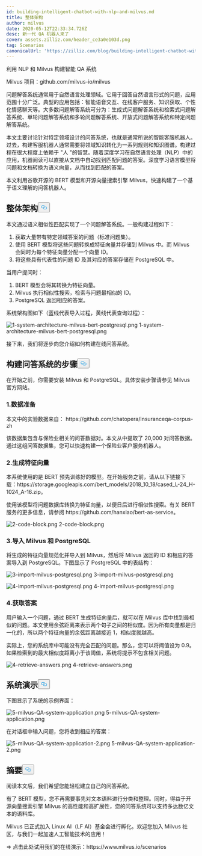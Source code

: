```yaml
---
id: building-intelligent-chatbot-with-nlp-and-milvus.md
title: 整体架构
author: milvus
date: 2020-05-12T22:33:34.726Z
desc: 新一代 QA 机器人来了
cover: assets.zilliz.com/header_ce3a0e103d.png
tag: Scenarios
canonicalUrl: 'https://zilliz.com/blog/building-intelligent-chatbot-with-nlp-and-milvus'
---
```

<custom-h1>利用 NLP 和 Milvus 构建智能 QA 系统</custom-h1><p>Milvus 项目：github.com/milvus-io/milvus</p>
<p>问题解答系统通常用于自然语言处理领域。它用于回答自然语言形式的问题，应用范围十分广泛。典型的应用包括：智能语音交互、在线客户服务、知识获取、个性化情感聊天等。大多数问题解答系统可分为：生成式问题解答系统和检索式问题解答系统、单轮问题解答系统和多轮问题解答系统、开放式问题解答系统和特定问题解答系统。</p>
<p>本文主要讨论针对特定领域设计的问答系统，也就是通常所说的智能客服机器人。过去，构建客服机器人通常需要将领域知识转化为一系列规则和知识图谱。构建过程在很大程度上依赖于 "人 "的智慧。随着深度学习在自然语言处理（NLP）中的应用，机器阅读可以直接从文档中自动找到匹配问题的答案。深度学习语言模型将问题和文档转换为语义向量，从而找到匹配的答案。</p>
<p>本文利用谷歌开源的 BERT 模型和开源向量搜索引擎 Milvus，快速构建了一个基于语义理解的问答机器人。</p>
<h2 id="Overall-Architecture" class="common-anchor-header">整体架构<button data-href="#Overall-Architecture" class="anchor-icon" translate="no">
      <svg translate="no"
        aria-hidden="true"
        focusable="false"
        height="20"
        version="1.1"
        viewBox="0 0 16 16"
        width="16"
      >
        <path
          fill="#0092E4"
          fill-rule="evenodd"
          d="M4 9h1v1H4c-1.5 0-3-1.69-3-3.5S2.55 3 4 3h4c1.45 0 3 1.69 3 3.5 0 1.41-.91 2.72-2 3.25V8.59c.58-.45 1-1.27 1-2.09C10 5.22 8.98 4 8 4H4c-.98 0-2 1.22-2 2.5S3 9 4 9zm9-3h-1v1h1c1 0 2 1.22 2 2.5S13.98 12 13 12H9c-.98 0-2-1.22-2-2.5 0-.83.42-1.64 1-2.09V6.25c-1.09.53-2 1.84-2 3.25C6 11.31 7.55 13 9 13h4c1.45 0 3-1.69 3-3.5S14.5 6 13 6z"
        ></path>
      </svg>
    </button></h2><p>本文通过语义相似性匹配实现了一个问题解答系统。一般构建过程如下：</p>
<ol>
<li>获取大量带有特定领域答案的问题（标准问题集）。</li>
<li>使用 BERT 模型将这些问题转换成特征向量并存储到 Milvus 中。而 Milvus 会同时为每个特征向量分配一个向量 ID。</li>
<li>将这些具有代表性的问题 ID 及其对应的答案存储在 PostgreSQL 中。</li>
</ol>
<p>当用户提问时：</p>
<ol>
<li>BERT 模型会将其转换为特征向量。</li>
<li>Milvus 执行相似性搜索，检索与问题最相似的 ID。</li>
<li>PostgreSQL 返回相应的答案。</li>
</ol>
<p>系统架构图如下（蓝线代表导入过程，黄线代表查询过程）：</p>
<p>
  
   <span class="img-wrapper"> <img translate="no" src="https://assets.zilliz.com/1_system_architecture_milvus_bert_postgresql_63de466754.png" alt="1-system-architecture-milvus-bert-postgresql.png" class="doc-image" id="1-system-architecture-milvus-bert-postgresql.png" />
   </span> <span class="img-wrapper"> <span>1-system-architecture-milvus-bert-postgresql.png</span> </span></p>
<p>接下来，我们将逐步向您介绍如何构建在线问答系统。</p>
<h2 id="Steps-to-Build-the-QA-System" class="common-anchor-header">构建问答系统的步骤<button data-href="#Steps-to-Build-the-QA-System" class="anchor-icon" translate="no">
      <svg translate="no"
        aria-hidden="true"
        focusable="false"
        height="20"
        version="1.1"
        viewBox="0 0 16 16"
        width="16"
      >
        <path
          fill="#0092E4"
          fill-rule="evenodd"
          d="M4 9h1v1H4c-1.5 0-3-1.69-3-3.5S2.55 3 4 3h4c1.45 0 3 1.69 3 3.5 0 1.41-.91 2.72-2 3.25V8.59c.58-.45 1-1.27 1-2.09C10 5.22 8.98 4 8 4H4c-.98 0-2 1.22-2 2.5S3 9 4 9zm9-3h-1v1h1c1 0 2 1.22 2 2.5S13.98 12 13 12H9c-.98 0-2-1.22-2-2.5 0-.83.42-1.64 1-2.09V6.25c-1.09.53-2 1.84-2 3.25C6 11.31 7.55 13 9 13h4c1.45 0 3-1.69 3-3.5S14.5 6 13 6z"
        ></path>
      </svg>
    </button></h2><p>在开始之前，你需要安装 Milvus 和 PostgreSQL。具体安装步骤请参见 Milvus 官方网站。</p>
<h3 id="1-Data-preparation" class="common-anchor-header">1.数据准备</h3><p>本文中的实验数据来自： https://github.com/chatopera/insuranceqa-corpus-zh</p>
<p>该数据集包含与保险业相关的问答数据对。本文从中提取了 20,000 对问答数据。通过这组问答数据集，您可以快速构建一个保险业客户服务机器人。</p>
<h3 id="2-Generate-feature-vectors" class="common-anchor-header">2.生成特征向量</h3><p>本系统使用的是 BERT 预先训练好的模型。在开始服务之前，请从以下链接下载：https://storage.googleapis.com/bert_models/2018_10_18/cased_L-24_H-1024_A-16.zip。</p>
<p>使用该模型将问题数据库转换为特征向量，以便日后进行相似性搜索。有关 BERT 服务的更多信息，请参阅 https://github.com/hanxiao/bert-as-service。</p>
<p>
  
   <span class="img-wrapper"> <img translate="no" src="https://assets.zilliz.com/2_code_block_e1b2021a91.png" alt="2-code-block.png" class="doc-image" id="2-code-block.png" />
   </span> <span class="img-wrapper"> <span>2-code-block.png</span> </span></p>
<h3 id="3-Import-to-Milvus-and-PostgreSQL" class="common-anchor-header">3.导入 Milvus 和 PostgreSQL</h3><p>将生成的特征向量规范化并导入到 Milvus，然后将 Milvus 返回的 ID 和相应的答案导入到 PostgreSQL。下图显示了 PostgreSQL 中的表结构：</p>
<p>
  
   <span class="img-wrapper"> <img translate="no" src="https://assets.zilliz.com/3_import_milvus_postgresql_bb2a258c61.png" alt="3-import-milvus-postgresql.png" class="doc-image" id="3-import-milvus-postgresql.png" />
   </span> <span class="img-wrapper"> <span>3-import-milvus-postgresql.png</span> </span></p>
<p>
  
   <span class="img-wrapper"> <img translate="no" src="https://assets.zilliz.com/4_import_milvus_postgresql_2abc29a4c4.png" alt="4-import-milvus-postgresql.png" class="doc-image" id="4-import-milvus-postgresql.png" />
   </span> <span class="img-wrapper"> <span>4-import-milvus-postgresql.png</span> </span></p>
<h3 id="4-Retrieve-Answers" class="common-anchor-header">4.获取答案</h3><p>用户输入一个问题，通过 BERT 生成特征向量后，就可以在 Milvus 库中找到最相似的问题。本文使用余弦距离来表示两个句子之间的相似度。因为所有向量都是归一化的，所以两个特征向量的余弦距离越接近 1，相似度就越高。</p>
<p>实际上，您的系统库中可能没有完全匹配的问题。那么，您可以将阈值设为 0.9。如果检索到的最大相似度距离小于该阈值，系统将提示不包含相关问题。</p>
<p>
  
   <span class="img-wrapper"> <img translate="no" src="https://assets.zilliz.com/4_retrieve_answers_6424db1032.png" alt="4-retrieve-answers.png" class="doc-image" id="4-retrieve-answers.png" />
   </span> <span class="img-wrapper"> <span>4-retrieve-answers.png</span> </span></p>
<h2 id="System-Demonstration" class="common-anchor-header">系统演示<button data-href="#System-Demonstration" class="anchor-icon" translate="no">
      <svg translate="no"
        aria-hidden="true"
        focusable="false"
        height="20"
        version="1.1"
        viewBox="0 0 16 16"
        width="16"
      >
        <path
          fill="#0092E4"
          fill-rule="evenodd"
          d="M4 9h1v1H4c-1.5 0-3-1.69-3-3.5S2.55 3 4 3h4c1.45 0 3 1.69 3 3.5 0 1.41-.91 2.72-2 3.25V8.59c.58-.45 1-1.27 1-2.09C10 5.22 8.98 4 8 4H4c-.98 0-2 1.22-2 2.5S3 9 4 9zm9-3h-1v1h1c1 0 2 1.22 2 2.5S13.98 12 13 12H9c-.98 0-2-1.22-2-2.5 0-.83.42-1.64 1-2.09V6.25c-1.09.53-2 1.84-2 3.25C6 11.31 7.55 13 9 13h4c1.45 0 3-1.69 3-3.5S14.5 6 13 6z"
        ></path>
      </svg>
    </button></h2><p>下图显示了系统的示例界面：</p>
<p>
  
   <span class="img-wrapper"> <img translate="no" src="https://assets.zilliz.com/5_milvus_QA_system_application_e5860cee42.png" alt="5-milvus-QA-system-application.png" class="doc-image" id="5-milvus-qa-system-application.png" />
   </span> <span class="img-wrapper"> <span>5-milvus-QA-system-application.png</span> </span></p>
<p>在对话框中输入问题，您将收到相应的答案：</p>
<p>
  
   <span class="img-wrapper"> <img translate="no" src="https://assets.zilliz.com/5_milvus_QA_system_application_2_8064237e2a.png" alt="5-milvus-QA-system-application-2.png" class="doc-image" id="5-milvus-qa-system-application-2.png" />
   </span> <span class="img-wrapper"> <span>5-milvus-QA-system-application-2.png</span> </span></p>
<h2 id="Summary" class="common-anchor-header">摘要<button data-href="#Summary" class="anchor-icon" translate="no">
      <svg translate="no"
        aria-hidden="true"
        focusable="false"
        height="20"
        version="1.1"
        viewBox="0 0 16 16"
        width="16"
      >
        <path
          fill="#0092E4"
          fill-rule="evenodd"
          d="M4 9h1v1H4c-1.5 0-3-1.69-3-3.5S2.55 3 4 3h4c1.45 0 3 1.69 3 3.5 0 1.41-.91 2.72-2 3.25V8.59c.58-.45 1-1.27 1-2.09C10 5.22 8.98 4 8 4H4c-.98 0-2 1.22-2 2.5S3 9 4 9zm9-3h-1v1h1c1 0 2 1.22 2 2.5S13.98 12 13 12H9c-.98 0-2-1.22-2-2.5 0-.83.42-1.64 1-2.09V6.25c-1.09.53-2 1.84-2 3.25C6 11.31 7.55 13 9 13h4c1.45 0 3-1.69 3-3.5S14.5 6 13 6z"
        ></path>
      </svg>
    </button></h2><p>阅读本文后，我们希望您能轻松建立自己的问答系统。</p>
<p>有了 BERT 模型，您不再需要事先对文本语料进行分类和整理。同时，得益于开源向量搜索引擎 Milvus 的高性能和高扩展性，您的问答系统可以支持多达数亿文本的语料库。</p>
<p>Milvus 已正式加入 Linux AI（LF AI）基金会进行孵化。欢迎您加入 Milvus 社区，与我们一起加速人工智能技术的应用！</p>
<p>=&gt; 点击此处试用我们的在线演示：https://www.milvus.io/scenarios</p>

